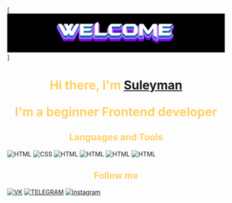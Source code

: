 [![Header](https://github.com/AM1G0S/AM1G0S/blob/main/assets/download.gif)]


<h1 align="center" style="color: #ffd163">Hi there, I'm <a href="https://t.me/zyazikov" target="_blank">Suleyman</a> 
<p>I'm a beginner Frontend developer</p>


<h2 align="center" style="color: #ffd163">Languages and Tools</h2>

![HTML](https://img.shields.io/badge/-HTML-090909?style=for-the-badge&logo=html5&logoColor=ffd163)
![CSS](https://img.shields.io/badge/-css-090909?style=for-the-badge&logo=css3&logoColor=ffd163)
![HTML](https://img.shields.io/badge/-Javs_Script-090909?style=for-the-badge&logo=javascript&logoColor=ffd163)
![HTML](https://img.shields.io/badge/-GULP-090909?style=for-the-badge&logo=gulp&logoColor=ffd163)
![HTML](https://img.shields.io/badge/-scss-090909?style=for-the-badge&logo=sass&logoColor=ffd163)
![HTML](https://img.shields.io/badge/-bem-090909?style=for-the-badge&logo=bem&logoColor=ffd163)

<h2 align="center" style="color: #ffd163">Follow me</h2>

[![VK](https://img.shields.io/badge/-Vkontakte-090909?style=for-the-badge&logo=vk&logoColor=4F7DB3)](https://vk.com/amigo_0)
[![TELEGRAM](https://img.shields.io/badge/-TELEGRAM-090909?style=for-the-badge&logo=TELEGRAM&logoColor=4F7DB3)](https://t.me/zyazikov)
[![instagram](https://img.shields.io/badge/-instagram-090909?style=for-the-badge&logo=instagram&logoColor=4F7DB3)](https://www.instagram.com/suleyman.zyazikov)



